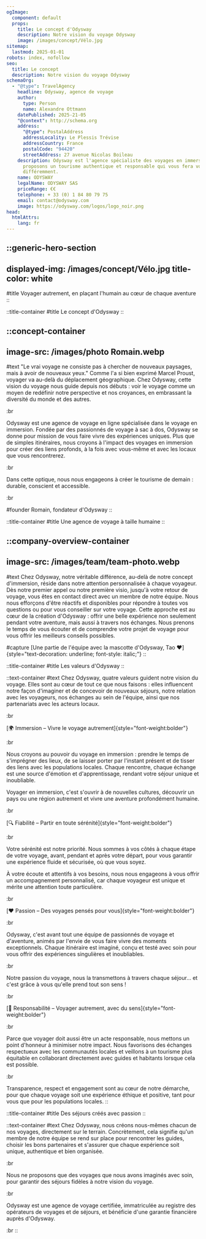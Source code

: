 ```yaml
---
ogImage:
  component: default
  props:
    title: Le concept d'Odysway
    description: Notre vision du voyage Odysway
    image: /images/concept/Vélo.jpg
sitemap:
  lastmod: 2025-01-01
robots: index, nofollow
seo:
  title: Le concept
  description: Notre vision du voyage Odysway
schemaOrg:
  - "@type": TravelAgency
    headline: Odysway, agence de voyage
    author:
      type: Person
      name: Alexandre Ottmann
    datePublished: 2025-21-05
    "@context": http://schema.org
    address:
      "@type": PostalAddress
      addressLocality: Le Plessis Trévise
      addressCountry: France
      postalCode: "94420"
      streetAddress: 27 avenue Nicolas Boileau
    description: Odysway est l'agence spécialiste des voyages en immersion. Nous
      proposons un tourisme authentique et responsable qui vous fera voyager
      différemment.
    name: ODYSWAY
    legalName: ODYSWAY SAS
    priceRange: €€
    telephone: + 33 (0) 1 84 80 79 75
    email: contact@odysway.com
    image: https://odysway.com/logos/logo_noir.png
head:
  htmlAttrs:
    lang: fr
---
```


::generic-hero-section
---
displayed-img: /images/concept/Vélo.jpg
title-color: white
---
#title
Voyager autrement, en plaçant l'humain au cœur de chaque aventure
::

::title-container
#title
Le concept d'Odysway
::

::concept-container
---
image-src: /images/photo Romain.webp
---
#text
"Le vrai voyage ne consiste pas à chercher de nouveaux paysages, mais à avoir de nouveaux yeux." Comme l'a si bien exprimé Marcel Proust, voyager va au-delà du déplacement géographique. Chez Odysway, cette vision du voyage nous guide depuis nos débuts : voir le voyage comme un moyen de redéfinir notre perspective et nos croyances, en embrassant la diversité du monde et des autres.

:br

Odysway est une agence de voyage en ligne spécialisée dans le voyage en immersion. Fondée par des passionnés de voyage à sac à dos, Odysway se donne pour mission de vous faire vivre des expériences uniques. Plus que de simples itinéraires, nous croyons à l'impact des voyages en immersion pour créer des liens profonds, à la fois avec vous-même et avec les locaux que vous rencontrerez.

:br

Dans cette optique, nous nous engageons à créer le tourisme de demain : durable, conscient et accessible.

:br

#founder
Romain, fondateur d'Odysway
::

::title-container
#title
Une agence de voyage à taille humaine
::

::company-overview-container
---
image-src: /images/team/team-photo.webp
---
#text
Chez Odysway, notre véritable différence, au-delà de notre concept d'immersion, réside dans notre attention personnalisée à chaque voyageur. Dès notre premier appel ou notre première visio, jusqu'à votre retour de voyage, vous êtes en contact direct avec un membre de notre équipe. Nous nous efforçons d'être réactifs et disponibles pour répondre à toutes vos questions ou pour vous conseiller sur votre voyage. Cette approche est au cœur de la création d'Odysway : offrir une belle expérience non seulement pendant votre aventure, mais aussi à travers nos échanges. Nous prenons le temps de vous écouter et de comprendre votre projet de voyage pour vous offrir les meilleurs conseils possibles.

#capture
[Une partie de l'équipe avec la mascotte d'Odysway, Tao ❤️]{style="text-decoration: underline; font-style: italic;"}
::

::title-container
#title
Les valeurs d'Odysway
::

::text-container
#text
Chez Odysway, quatre valeurs guident notre vision du voyage. Elles sont au cœur de tout ce que nous faisons : elles influencent notre façon d'imaginer et de concevoir de nouveaux séjours, notre relation avec les voyageurs, nos échanges au sein de l'équipe, ainsi que nos partenariats avec les acteurs locaux.

:br

[🌍 Immersion – Vivre le voyage autrement]{style="font-weight:bolder"}

:br

Nous croyons au pouvoir du voyage en immersion : prendre le temps de s'imprégner des lieux, de se laisser porter par l'instant présent et de tisser des liens avec les populations locales. Chaque rencontre, chaque échange est une source d'émotion et d'apprentissage, rendant votre séjour unique et inoubliable.

Voyager en immersion, c'est s'ouvrir à de nouvelles cultures, découvrir un pays ou une région autrement et vivre une aventure profondément humaine.

:br

[🔍 Fiabilité – Partir en toute sérénité]{style="font-weight:bolder"}

:br

Votre sérénité est notre priorité. Nous sommes à vos côtés à chaque étape de votre voyage, avant, pendant et après votre départ, pour vous garantir une expérience fluide et sécurisée, où que vous soyez.

À votre écoute et attentifs à vos besoins, nous nous engageons à vous offrir un accompagnement personnalisé, car chaque voyageur est unique et mérite une attention toute particulière.

:br

[❤️ Passion – Des voyages pensés pour vous]{style="font-weight:bolder"}

:br

Odysway, c'est avant tout une équipe de passionnés de voyage et d'aventure, animés par l'envie de vous faire vivre des moments exceptionnels. Chaque itinéraire est imaginé, conçu et testé avec soin pour vous offrir des expériences singulières et inoubliables.

:br

Notre passion du voyage, nous la transmettons à travers chaque séjour… et c'est grâce à vous qu'elle prend tout son sens !

:br

[🌱 Responsabilité – Voyager autrement, avec du sens]{style="font-weight:bolder"}

:br

Parce que voyager doit aussi être un acte responsable, nous mettons un point d'honneur à minimiser notre impact. Nous favorisons des échanges respectueux avec les communautés locales et veillons à un tourisme plus équitable en collaborant directement avec guides et habitants lorsque cela est possible.

:br

Transparence, respect et engagement sont au cœur de notre démarche, pour que chaque voyage soit une expérience éthique et positive, tant pour vous que pour les populations locales.
::

::title-container
#title
Des séjours créés avec passion
::

::text-container
#text
Chez Odysway, nous créons nous-mêmes chacun de nos voyages, directement sur le terrain. Concrètement, cela signifie qu'un membre de notre équipe se rend sur place pour rencontrer les guides, choisir les bons partenaires et s'assurer que chaque expérience soit unique, authentique et bien organisée.

:br

Nous ne proposons que des voyages que nous avons imaginés avec soin, pour garantir des séjours fidèles à notre vision du voyage.

:br

Odysway est une agence de voyage certifiée, immatriculée au registre des opérateurs de voyages et de séjours, et bénéficie d'une garantie financière auprès d'Odysway.

:br
::
